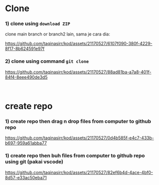 # Clone

### 1) clone using `download ZIP`
clone main branch or branch2 lain, sama je cara dia: 

https://github.com/taqinasirr/kod/assets/21170527/6107f090-380f-4229-8f17-8b624591e97f

### 2) clone using command `git clone`

https://github.com/taqinasirr/kod/assets/21170527/88ad81ba-a7a8-401f-84f4-8eee490de3d5

<br>

# create repo

### 1) create repo then drag n drop files from computer to github repo

https://github.com/taqinasirr/kod/assets/21170527/0d4b585f-e4c7-433b-b697-959a61abba77

### 1) create repo then buh files from computer to github repo using git (pakai vscode)

https://github.com/taqinasirr/kod/assets/21170527/82ef6b4d-4ace-4bf0-8d57-e33ac50eba71




